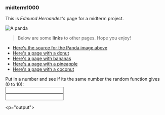 ### midterm1000

This is _Edmund Hernandez's_ page for a midterm project.

![A panda](https://cdn.britannica.com/80/150980-050-84B9202C/Giant-panda-cub-branch.jpg)

> Below are some **links** to other pages.
> Hope you enjoy!
- [Here's the source for the Panda image above](https://www.britannica.com/animal/giant-panda)
- [Here's a page with a donut](secondPage.md)
- [Here's a page with bananas](thirdPage.md)
- [Here's a page with a pineapple](fourthPage.md)
- [Here's a page with a coconut](fifthPage.md)

<!DOCTYPE html>
<html>

<head>
<meta charset="UTF-8">
<title>Number Guesser</title>
  <script>
  function randomNumCompare() {
    var machineNum = Math.floor(Math.random() * 11)
    var textBoxSum = document.getElementById("textBox")

  if (textBoxSum == machineNum) {
    document.getElementById("output").innerHTML = "The numbers match!"
  } else if (textBoxSum != machineNum) {
    document.getElementById("output").innerHTML = "The numbers did not match!"
  }}
  </script>
</head>
  
<body>

<form action="randomNumCompare()">
  <label for= "textBox">Put in a number and see if its the same number the random function gives (0 to 10):</label></br>
  <input type="text" id="textBox" name="textBox" value=""></input></br>
  <input type="submit value="Submit">
</form>

<p="output"></p>

</body>
</html>

